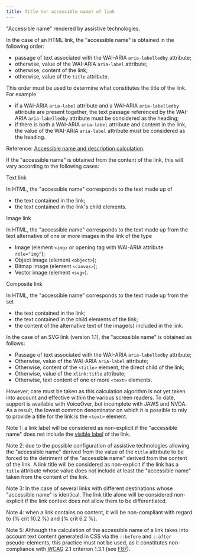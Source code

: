 ```yaml
---
title: Title (or accessible name) of link
---
```


"Accessible name" rendered by assistive technologies.

In the case of an HTML link, the "accessible name" is obtained in the following order:

- passage of text associated with the WAI-ARIA `aria-labelledby` attribute;
- otherwise, value of the WAI-ARIA `aria-label` attribute;
- otherwise, content of the link;
- otherwise, value of the `title` attribute.

This order must be used to determine what constitutes the title of the link. For example

- if a WAI-ARIA `aria-label` attribute and a WAI-ARIA `aria-labelledby` attribute are present together, the text passage referenced by the WAI-ARIA `aria-labelledby` attribute must be considered as the heading;
- if there is both a WAI-ARIA `aria-label` attribute and content in the link, the value of the WAI-ARIA `aria-label` attribute must be considered as the heading.

Reference: <span lang="en">[Accessible name and description calculation](https://www.w3.org/TR/html-aam-1.0/#accessible-name-and-description-computation)</span>.

If the "accessible name" is obtained from the content of the link, this will vary according to the following cases:

Text link

In HTML, the "accessible name" corresponds to the text made up of

- the text contained in the link;
- the text contained in the link's child elements.

Image link

In HTML, the "accessible name" corresponds to the text made up from the text alternative of one or more images in the link of the type

- Image (element `<img>` or opening tag with WAI-ARIA attribute `role="img"`);
- Object image (element `<object>`);
- Bitmap image (element `<canvas>`);
- Vector image (element `<svg>`).

Composite link

In HTML, the "accessible name" corresponds to the text made up from the set

- the text contained in the link;
- the text contained in the child elements of the link;
- the content of the alternative text of the image(s) included in the link.

In the case of an SVG link (version 1.1), the "accessible name" is obtained as follows:

- Passage of text associated with the WAI-ARIA `aria-labelledby` attribute;
- Otherwise, value of the WAI-ARIA `aria-label` attribute;
- Otherwise, content of the `<title>` element, the direct child of the link;
- Otherwise, value of the `xlink:title` attribute;
- Otherwise, text content of one or more `<text>` elements.

However, care must be taken as this calculation algorithm is not yet taken into account and effective within the various screen readers. To date, support is available with VoiceOver, but incomplete with JAWS and NVDA. As a result, the lowest common denominator on which it is possible to rely to provide a title for the link is the `<text>` element.

Note 1: a link label will be considered as non-explicit if the "accessible name" does not include the [visible label](#visible-label) of the link.

Note 2: due to the possible configuration of assistive technologies allowing the "accessible name" derived from the value of the `title` attribute to be forced to the detriment of the "accessible name" derived from the content of the link. A link title will be considered as non-explicit if the link has a `title` attribute whose value does not include at least the "accessible name" taken from the content of the link.

Note 3: In the case of several links with different destinations whose "accessible name" is identical. The link title alone will be considered non-explicit if the link context does not allow them to be differentiated.

Note 4: when a link contains no content, it will be non-compliant with regard to {% crit 10.2 %} and {% crit 6.2 %}.

Note 5: Although the calculation of the accessible name of a link takes into account text content generated in CSS via the `::before` and `::after` pseudo-elements, this practice must not be used, as it constitutes non-compliance with <abbr lang="en" title="web content accessibility guidelines">WCAG</abbr> 2.1 criterion 1.3.1 (see [F87](https://www.w3.org/WAI/WCAG21/Techniques/failures/F87)).
